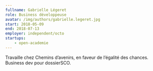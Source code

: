 ```yaml
---
fullname: Gabrielle Légeret
role: Business développeuse
avatar: /img/authors/gabrielle.legeret.jpg
start: 2018-05-09
end: 2018-07-13
employer: independent/octo
startups:
    - open-academie
---
```


Travaille chez Chemins d’avenirs, en faveur de l’égalité des chances. Business dev pour dossierSCO.
